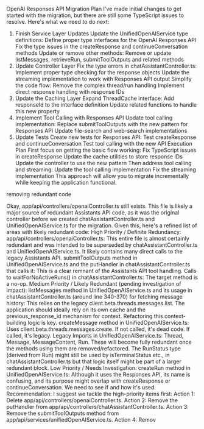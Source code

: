 OpenAI Responses API Migration Plan
I've made initial changes to get started with the migration, but there are still some TypeScript issues to resolve. Here's what we need to do next:

1. Finish Service Layer Updates
   Update the UnifiedOpenAIService type definitions:
   Define proper type interfaces for the OpenAI Responses API
   Fix the type issues in the createResponse and continueConversation methods
   Update or remove other methods:
   Remove or update listMessages, retrieveRun, submitToolOutputs and related methods
2. Update Controller Layer
   Fix the type errors in chatAssistantController.ts:
   Implement proper type checking for the response objects
   Update the streaming implementation to work with Responses API output
   Simplify the code flow:
   Remove the complex thread/run handling
   Implement direct response handling with response IDs
3. Update the Caching Layer
   Expand ThreadCache interface:
   Add responseId to the interface definition
   Update related functions to handle this new property
4. Implement Tool Calling with Responses API
   Update tool calling implementation:
   Replace submitToolOutputs with the new pattern for Responses API
   Update file-search and web-search implementations
5. Update Tests
   Create new tests for Responses API:
   Test createResponse and continueConversation
   Test tool calling with the new API
   Execution Plan
   First focus on getting the basic flow working:
   Fix TypeScript issues in createResponse
   Update the cache utilities to store response IDs
   Update the controller to use the new pattern
   Then address tool calling and streaming:
   Update the tool calling implementation
   Fix the streaming implementation
   This approach will allow you to migrate incrementally while keeping the application functional.

removing redundant code

Okay, app/api/controllers/openaiController.ts still exists. This file is likely a major source of redundant Assistants API code, as it was the original controller before we created chatAssistantController.ts and UnifiedOpenAIService.ts for the migration.
Given this, here's a refined list of areas with likely redundant code:
High Priority / Definite Redundancy:
app/api/controllers/openaiController.ts: This entire file is almost certainly redundant and was intended to be superseded by chatAssistantController.ts and UnifiedOpenAIService.ts. It likely contains many direct calls to the legacy Assistants API.
submitToolOutputs method in UnifiedOpenAIService.ts and the putHandler in chatAssistantController.ts that calls it: This is a clear remnant of the Assistants API tool handling.
Calls to waitForNoActiveRuns() in chatAssistantController.ts: The target method is a no-op.
Medium Priority / Likely Redundant (pending investigation of impact):
listMessages method in UnifiedOpenAIService.ts and its usage in chatAssistantController.ts (around line 340-370) for fetching message history: This relies on the legacy client.beta.threads.messages.list. The application should ideally rely on its own cache and the previous_response_id mechanism for context. Refactoring this context-building logic is key.
createMessage method in UnifiedOpenAIService.ts: Uses client.beta.threads.messages.create. If not called, it's dead code. If called, it's legacy.
Legacy Imports in UnifiedOpenAIService.ts: Thread, Message, MessageContent, Run. These will become fully redundant once the methods using them are removed/refactored. The RunStatus type (derived from Run) might still be used by isTerminalStatus etc., in chatAssistantController.ts but that logic itself might be part of a larger redundant block.
Low Priority / Needs Investigation:
createRun method in UnifiedOpenAIService.ts: Although it uses the Responses API, its name is confusing, and its purpose might overlap with createResponse or continueConversation. We need to see if and how it's used.
Recommendation:
I suggest we tackle the high-priority items first:
Action 1: Delete app/api/controllers/openaiController.ts.
Action 2: Remove the putHandler from app/api/controllers/chatAssistantController.ts.
Action 3: Remove the submitToolOutputs method from app/api/services/unifiedOpenAIService.ts.
Action 4: Remov
